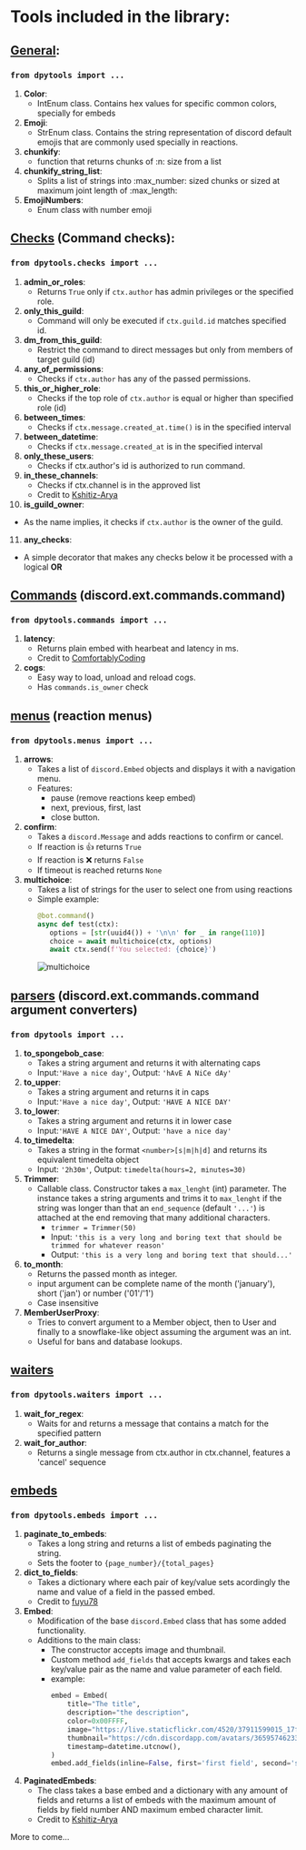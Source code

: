 # Tools included in the library:


## [General](https://github.com/chrisdewa/dpytools/blob/master/dpytools/__init__.py): 
### `from dpytools import ...`
1. **Color**:
   - IntEnum class. Contains hex values for specific common colors, specially for embeds
2. **Emoji**:
   - StrEnum class. Contains the string representation of discord default emojis 
      that are commonly used specially in reactions.
3. **chunkify**:
   - function that returns chunks of :n: size from a list
4. **chunkify_string_list**:
   - Splits a list of strings into :max_number: sized chunks or sized at maximum joint length of :max_length:
5. **EmojiNumbers**:
   - Enum class with number emoji


## [Checks](https://github.com/chrisdewa/dpytools/blob/master/dpytools/checks.py) (Command checks): 
### `from dpytools.checks import ...`
1. **admin_or_roles**:
   - Returns `True` only if `ctx.author` has admin privileges or the specified role.
2. **only_this_guild**:
   - Command will only be executed if `ctx.guild.id` matches specified id.
3. **dm_from_this_guild**:
   - Restrict the command to direct messages but only from members of target guild (id)
4. **any_of_permissions**:
   - Checks if `ctx.author` has any of the passed permissions.
5. **this_or_higher_role**:
   - Checks if the top role of `ctx.author` is equal or higher than specified role (id)
6. **between_times**:
   - Checks if `ctx.message.created_at.time()` is in the specified interval
7. **between_datetime**:
   - Checks if `ctx.message.created_at` is in the specified interval
8. **only_these_users**:
   - Checks if ctx.author's id is authorized to run command.
9. **in_these_channels**:
   - Checks if ctx.channel is in the approved list
   - Credit to [Kshitiz-Arya](https://github.com/Kshitiz-Arya)
10. **is_guild_owner**:
   - As the name implies, it checks if `ctx.author` is the owner of the guild. 
11. **any_checks**:
   - A simple decorator that makes any checks below it be processed with a logical **OR**


## [Commands](https://github.com/chrisdewa/dpytools/blob/master/dpytools/commands.py) (discord.ext.commands.command)
### `from dpytools.commands import ...`
1. **latency**:
   - Returns plain embed with hearbeat and latency in ms.
   - Credit to [ComfortablyCoding](https://github.com/ComfortablyCoding)
2. **cogs**:
   - Easy way to load, unload and reload cogs. 
   - Has `commands.is_owner` check


## [menus](https://github.com/chrisdewa/dpytools/blob/master/dpytools/menus.py) (reaction menus) 
### `from dpytools.menus import ...`
1. **arrows**:
   - Takes a list of `discord.Embed` objects and displays it with a navigation menu.
   - Features:
      - pause (remove reactions keep embed)
      - next, previous, first, last
      - close button.
2. **confirm**:
   - Takes a `discord.Message` and adds reactions to confirm or cancel.
   - If reaction is 👍 returns `True`
   - If reaction is ❌ returns `False`
   - If timeout is reached returns `None`
3. **multichoice**:
   - Takes a list of strings for the user to select one from using reactions
   - Simple example:
      ```python
      @bot.command()
      async def test(ctx):
         options = [str(uuid4()) + '\n\n' for _ in range(110)]
         choice = await multichoice(ctx, options)
         await ctx.send(f'You selected: {choice}')
      ```
      ![multichoice](https://user-images.githubusercontent.com/62080903/118138429-ed8b6280-b3cb-11eb-9f06-415b8cb22822.gif)



## [parsers](https://github.com/chrisdewa/dpytools/blob/master/dpytools/parsers.py) (discord.ext.commands.command argument converters) 
### `from dpytools import ...`
1. **to_spongebob_case**:
   - Takes a string argument and returns it with alternating caps
   - Input:`'Have a nice day'`, Output: `'hAvE A NiCe dAy'`
2. **to_upper**:
   - Takes a string argument and returns it in caps
   - Input:`'Have a nice day'`, Output: `'HAVE A NICE DAY'`
2. **to_lower**:
   - Takes a string argument and returns it in lower case
   - Input:`'HAVE A NICE DAY'`, Output: `'have a nice day'`
3. **to_timedelta**:
   - Takes a string in the format `<number>[s|m|h|d]` and returns its equivalent timedelta object
   - Input: `'2h30m'`, Output: `timedelta(hours=2, minutes=30)`
4. **Trimmer**:
   - Callable class. Constructor takes a `max_lenght` (int) parameter.
      The instance takes a string arguments and trims it to `max_lenght` if the string was longer than that
      an `end_sequence` (default `'...'`) is attached at the end removing that many additional characters.
      - `trimmer = Trimmer(50)` 
      - Input: `'this is a very long and boring text that should be trimmed for whatever reason'`
      - Output: `'this is a very long and boring text that should...'`
5. **to_month**:
   - Returns the passed month as integer.
   - input argument can be complete name of the month ('january'), short ('jan') or number ('01'/'1')
   - Case insensitive
6. **MemberUserProxy**:
   - Tries to convert argument to a Member object, then to User and finally to a snowflake-like object assuming the
     argument was an int.
   - Useful for bans and database lookups.


## [waiters](https://github.com/chrisdewa/dpytools/blob/master/dpytools/waiters.py)
### `from dpytools.waiters import ...`
1. **wait_for_regex**:
   - Waits for and returns a message that contains a match for the specified pattern
2. **wait_for_author**:
   - Returns a single message from ctx.author in ctx.channel, features a 'cancel' sequence


## [embeds](https://github.com/chrisdewa/dpytools/blob/master/dpytools/embeds.py) 
### `from dpytools.embeds import ...`
1. **paginate_to_embeds**:
   - Takes a long string and returns a list of embeds paginating the string.
   - Sets the footer to `{page_number}/{total_pages}`
2. **dict_to_fields**:
   - Takes a dictionary where each pair of key/value sets acordingly the name and value of a field in the passed embed.
   - Credit to [fuyu78](https://github.com/fuyu78)
3. **Embed**:
   - Modification of the base `discord.Embed` class that has some added functionality.
   - Additions to the main class:
      - The constructor accepts image and thumbnail.
      - Custom method `add_fields` that accepts kwargs and takes each key/value pair as the name and value 
        parameter of each field.
      - example:
          ```python
          embed = Embed(
              title="The title",  
              description="the description",
              color=0x00FFFF,
              image="https://live.staticflickr.com/4520/37911599015_17f305061d_b.jpg",
              thumbnail="https://cdn.discordapp.com/avatars/365957462333063170/21bc9c9032b373f88db88723c5d5a9ee.webp",
              timestamp=datetime.utcnow(),
          )
          embed.add_fields(inline=False, first='first field', second='second field')
          ```
4. **PaginatedEmbeds**:
   - The class takes a base embed and a dictionary with any amount of fields and returns a list
   of embeds with the maximum amount of fields by field number AND maximum embed character limit.
   - Credit to [Kshitiz-Arya](https://github.com/Kshitiz-Arya)


More to come...



